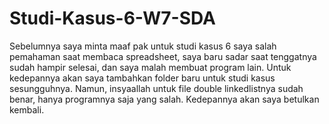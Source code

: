 # Studi-Kasus-6-W7-SDA

Sebelumnya saya minta maaf pak untuk studi kasus 6 saya salah pemahaman saat membaca spreadsheet, saya baru sadar saat tenggatnya sudah hampir selesai, dan saya malah membuat program lain. Untuk kedepannya akan saya tambahkan folder baru untuk studi kasus sesungguhnya. Namun, insyaallah untuk file double linkedlistnya sudah benar, hanya programnya saja yang salah. Kedepannya akan saya betulkan kembali.
